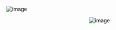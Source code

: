 <p align=“center”
  
![image](https://github.com/user-attachments/assets/879919b7-96f5-4308-99c3-d19858cdc23d)

</p>

<p align="center"
  
![image](https://github.com/user-attachments/assets/838e9fbc-0691-4af0-885a-6fd1fcd0da29)

</p>
